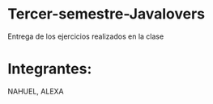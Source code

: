 # Tercer-semestre-Javalovers
Entrega de los ejercicios realizados en la clase


#  Integrantes:
NAHUEL, ALEXA

